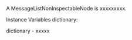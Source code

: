 A MessageListNonInspectableNode is xxxxxxxxx.Instance Variables	dictionary:		<Object>dictionary	- xxxxx